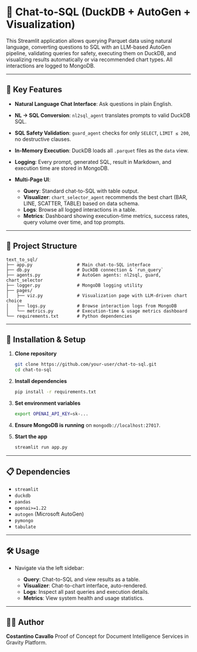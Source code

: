 # 💬 Chat-to-SQL (DuckDB + AutoGen + Visualization)

This Streamlit application allows querying Parquet data using natural language, converting questions to SQL with an LLM-based AutoGen pipeline, validating queries for safety, executing them on DuckDB, and visualizing results automatically or via recommended chart types. All interactions are logged to MongoDB.

---

## 🚀 Key Features

* **Natural Language Chat Interface**: Ask questions in plain English.
* **NL → SQL Conversion**: `nl2sql_agent` translates prompts to valid DuckDB SQL.
* **SQL Safety Validation**: `guard_agent` checks for only `SELECT`, `LIMIT ≤ 200`, no destructive clauses.
* **In-Memory Execution**: DuckDB loads all `.parquet` files as the `data` view.
* **Logging**: Every prompt, generated SQL, result in Markdown, and execution time are stored in MongoDB.
* **Multi-Page UI**:

  * **Query**: Standard chat-to-SQL with table output.
  * **Visualizer**: `chart_selector_agent` recommends the best chart (BAR, LINE, SCATTER, TABLE) based on data schema.
  * **Logs**: Browse all logged interactions in a table.
  * **Metrics**: Dashboard showing execution-time metrics, success rates, query volume over time, and top prompts.

---

## 📁 Project Structure

```
text_to_sql/
├── app.py                 # Main chat-to-SQL interface
├── db.py                  # DuckDB connection & `run_query`
├── agents.py              # AutoGen agents: nl2sql, guard, chart_selector
├── logger.py              # MongoDB logging utility
├── pages/
│   ├── viz.py             # Visualization page with LLM-driven chart choice
│   ├── logs.py            # Browse interaction logs from MongoDB
│   └── metrics.py         # Execution-time & usage metrics dashboard
└── requirements.txt       # Python dependencies
```

---

## 🧩 Installation & Setup

1. **Clone repository**

   ```bash
   git clone https://github.com/your-user/chat-to-sql.git
   cd chat-to-sql
   ```

2. **Install dependencies**

   ```bash
   pip install -r requirements.txt
   ```

3. **Set environment variables**

   ```bash
   export OPENAI_API_KEY=sk-...
   ```

4. **Ensure MongoDB is running** on `mongodb://localhost:27017`.

5. **Start the app**

   ```bash
   streamlit run app.py
   ```

---

## 📋 Dependencies

* `streamlit`
* `duckdb`
* `pandas`
* `openai>=1.22`
* `autogen` (Microsoft AutoGen)
* `pymongo`
* `tabulate`

---

## 🛠️ Usage

* Navigate via the left sidebar:

  * **Query**: Chat-to-SQL and view results as a table.
  * **Visualizer**: Chat-to-chart interface, auto-rendered.
  * **Logs**: Inspect all past queries and execution details.
  * **Metrics**: View system health and usage statistics.

---

## 🧑‍💻 Author

**Costantino Cavallo**
Proof of Concept for Document Intelligence Services in Gravity Platform.
